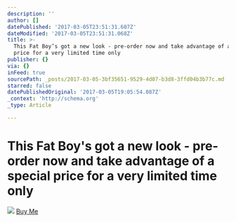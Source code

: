 ```yaml
---
description: ''
author: []
datePublished: '2017-03-05T23:51:31.607Z'
dateModified: '2017-03-05T23:51:31.068Z'
title: >-
  This Fat Boy’s got a new look - pre-order now and take advantage of a special
  price for a very limited time only
publisher: {}
via: {}
inFeed: true
sourcePath: _posts/2017-03-05-3bf35651-9529-4d07-b3d8-3ffd04b3b77c.md
starred: false
datePublishedOriginal: '2017-03-05T19:05:54.087Z'
_context: 'http://schema.org'
_type: Article

---
```

# This Fat Boy's got a new look - pre-order now and take advantage of a special price for a very limited time only
![](https://the-grid-user-content.s3-us-west-2.amazonaws.com/6ac5afab-85d5-4c07-8b11-e95be94eedbd.jpg)
[Buy Me][0]

[0]: http://ridefullgas.com/dm8-series-engineered-for-25mm-tyres/